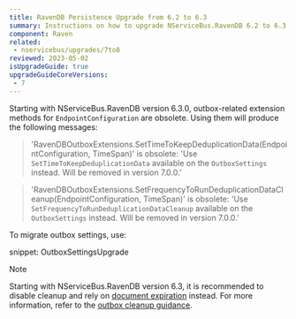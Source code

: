 ```yaml
---
title: RavenDB Persistence Upgrade from 6.2 to 6.3
summary: Instructions on how to upgrade NServiceBus.RavenDB 6.2 to 6.3
component: Raven
related:
 - nservicebus/upgrades/7to8
reviewed: 2023-05-02
isUpgradeGuide: true
upgradeGuideCoreVersions:
 - 7
---
```


Starting with NServiceBus.RavenDB version 6.3.0, outbox-related extension methods for `EndpointConfiguration` are obsolete. Using them will produce the following messages:

> 'RavenDBOutboxExtensions.SetTimeToKeepDeduplicationData(EndpointConfiguration, TimeSpan)' is obsolete: 'Use `SetTimeToKeepDeduplicationData` available on the `OutboxSettings` instead. Will be removed in version 7.0.0.'

> 'RavenDBOutboxExtensions.SetFrequencyToRunDeduplicationDataCleanup(EndpointConfiguration, TimeSpan)' is obsolete: 'Use `SetFrequencyToRunDeduplicationDataCleanup` available on the `OutboxSettings` instead. Will be removed in version 7.0.0.'

To migrate outbox settings, use:

snippet: OutboxSettingsUpgrade

> [!NOTE]
> Starting with NServiceBus.RavenDB version 6.3, it is recommended to disable cleanup and rely on [document expiration](https://ravendb.net/docs/article-page/latest/csharp/server/extensions/expiration) instead. For more information, refer to the [outbox cleanup guidance](/persistence/ravendb/outbox.md?version=raven_6.3#deduplication-record-lifespan).
